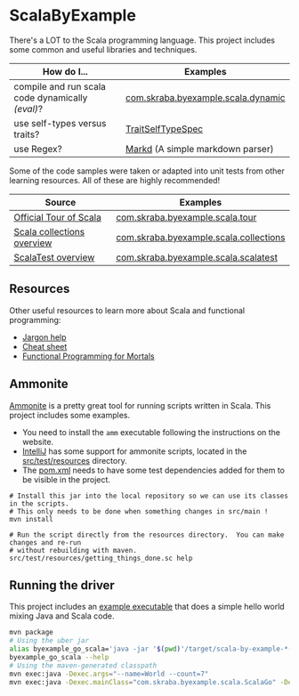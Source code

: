 ScalaByExample
==============

There's a LOT to the Scala programming language.  This project includes some common and useful
libraries and techniques.

How do I... | Examples
---         | ---
compile and run scala code dynamically _(eval)_?| [com.skraba.byexample.scala.dynamic](src/test/scala/com/skraba/byexample/scala/dynamic/)
use self-types versus traits?| [TraitSelfTypeSpec](src/test/scala/com/skraba/byexample/scala/TraitSelfTypeSpec.scala)
use Regex?| [Markd](src/main/scala/com/skraba/byexample/scala/markd/Markd.scala) (A simple markdown parser)

Some of the code samples were taken or adapted into unit tests from other learning resources.  All
of these are highly recommended!

Source | Examples
---    | ---
[Official Tour of Scala](https://docs.scala-lang.org/tour/tour-of-scala.html) | [com.skraba.byexample.scala.tour](src/test/scala/com/skraba/byexample/scala/tour/)
[Scala collections overview](https://docs.scala-lang.org/overviews/collections/introduction.html)| [com.skraba.byexample.scala.collections](src/test/scala/com/skraba/byexample/scala/collections/)
[ScalaTest overview](https://www.scalatest.org/user_guide)| [com.skraba.byexample.scala.scalatest](src/test/scala/com/skraba/byexample/scala/scalatest/)

Resources
---------

Other useful resources to learn more about Scala and functional programming:

* [Jargon help](https://github.com/hemanth/functional-programming-jargon)
* [Cheat sheet](https://docs.scala-lang.org/cheatsheets/)
* [Functional Programming for Mortals](https://leanpub.com/fpmortals)

Ammonite
------------------

[Ammonite] is a pretty great tool for running scripts written in Scala.  This project includes some
examples.

* You need to install the `amm` executable following the instructions on the website.
* [IntelliJ](https://www.jetbrains.com/help/idea/work-with-scala-worksheet-and-ammonite.html) has
  some support for ammonite scripts, located in the [src/test/resources](src/test/resources) 
  directory.
* The [pom.xml](pom.xml) needs to have some test dependencies added for them to be visible in the
  project.

```
# Install this jar into the local repository so we can use its classes in the scripts.
# This only needs to be done when something changes in src/main !
mvn install

# Run the script directly from the resources directory.  You can make changes and re-run
# without rebuilding with maven.
src/test/resources/getting_things_done.sc help
```

[Ammonite]: https://ammonite.io/

Running the driver
------------------

This project includes an [example executable](src/main/java/com/skraba/byexample/scala/JavaScalaGo.java)
that does a simple hello world mixing Java and Scala code.

```bash
mvn package
# Using the uber jar
alias byexample_go_scala='java -jar '$(pwd)'/target/scala-by-example-*-SNAPSHOT.jar'
byexample_go_scala --help
# Using the maven-generated classpath
mvn exec:java -Dexec.args="--name=World --count=7"
mvn exec:java -Dexec.mainClass="com.skraba.byexample.scala.ScalaGo" -Dexec.args="--name=world --count=7" 
```
